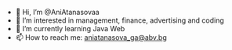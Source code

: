 - 👋 Hi, I’m @AniAtanasovaa
- 👀 I’m interested in management, finance, advertising and coding
- 🌱 I’m currently learning Java Web
- 📫 How to reach me: aniatanasova_ga@abv.bg

<!---
AniAtanasovaa/AniAtanasovaa is a ✨ special ✨ repository because its `README.md` (this file) appears on your GitHub profile.
You can click the Preview link to take a look at your changes.
--->
